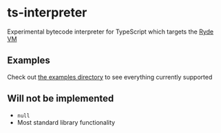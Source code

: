 # ts-interpreter

Experimental bytecode interpreter for TypeScript which targets the [Ryde VM](https://github.com/R-unic/ryde)

## Examples

Check out [the examples directory](https://github.com/R-unic/ts-interpreter/tree/master/example) to see everything currently supported

## Will not be implemented

* `null`
* Most standard library functionality

